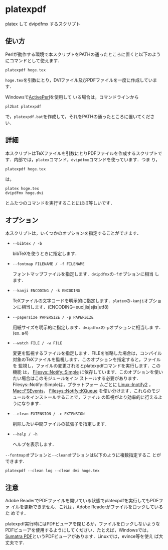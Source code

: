 # platexpdf #

platex して dvipdfmx するスクリプト

## 使い方 ##

Perlが動作する環境で本スクリプトをPATHの通ったところに置くと以下のよう
にコマンドとして使えます．

    platexpdf hoge.tex

`hoge.tex`を引数にとり，DVIファイル及びPDFファイルを一度に作成していま
す．

Windowsで[ActivePerl](http://www.activestate.com/activeperl)を使用して
いる場合は，コマンドラインから

    pl2bat platexpdf

で，`platexpdf.bat`を作成して，それをPATHの通ったところに置いてください．

## 詳細 ##

本スクリプトはTeXファイルを引数にとりPDFファイルを作成するスクリプトで
す．内部では，`platex`コマンド，`dvipdfmx`コマンドを使っています．つま
り，

    platexpdf hoge.tex

は，

    platex hoge.tex
    dvipdfmx hoge.dvi

とふたつのコマンドを実行することにほぼ等しいです．

## オプション ##

本スクリプトは，いくつかのオプションを指定することができます．

* `--bibtex / -b`

  bibTeXを使うときに指定します．

* `--fontmap FILENAME / -f FILENAME`

  フォントマップファイルを指定します．`dvipdfmx`の`-f`オプションに相当
  します．

* `--kanji ENCODING / -k ENCODING`

  TeXファイルの文字コードを明示的に指定します．`platex`の`-kanji`オプショ
  ンに相当します．(ENCODING=euc|jis|sjis|utf8)

* `--papersize PAPERSIZE / -p PAPERSIZE`

  用紙サイズを明示的に指定します．`dvipdfmx`の`-p`オプションに相当しま
  す．(ex. a4)

* `--watch FILE / -w FILE`

  変更を監視するファイルを指定します．FILEを省略した場合は，コンパイル
  対象のTeXファイルを監視します．このオプションを指定すると，ファイルを
  監視し，ファイルの変更されるとplatexpdfコマンドを実行します．この機能
  は，
  [Filesys::Notify::Simple](http://search.cpan.org/perldoc?Filesys%3A%3ANotify%3A%3ASimple)
  に依存しています．このオプションを使いたい場合はこのモジュールをイン
  ストールする必要があります．Filesys::Notify::Simpleは，プラットフォー
  ムごとに
  [Linux::Inotify2](http://search.cpan.org/perldoc?Linux%3A%3AInotify2)
  ，[Mac::FSEvents](http://search.cpan.org/perldoc?Mac%3A%3AFSEvents)，
  [Filesys::Notify::KQueue](http://search.cpan.org/perldoc?Filesys%3A%3ANotify%3A%3AKQueue)
  を使い分けます．これらのモジュールをインストールすることで，ファイル
  の監視がより効率的に行えるようになります．

* `--clean EXTENSION / -c EXTENSION`

  削除したい中間ファイルの拡張子を指定します．

* `--help / -h`

  ヘルプを表示します．

`--fontmap`オプションと`--clean`オプションは以下のように複数指定するこ
とができます．

    platexpdf --clean log --clean dvi hoge.tex

## 注意 ##

Adobe ReaderでPDFファイルを開いている状態でplatexpdfを実行してもPDFファ
イルを更新できません．これは，Adobe Readerがファイルをロックしているた
めです．

platexpdf実行時にはPDFビューアを閉じるか，ファイルをロックしないような
PDFビューアを使用するようにしてください．たとえば，Windowsでは，
[Sumatra PDF][1]というPDFビューアがあります．Linuxでは，evince等を使え
ば大丈夫です．

[1]:http://blog.kowalczyk.info/software/sumatrapdf/free-pdf-reader.html
